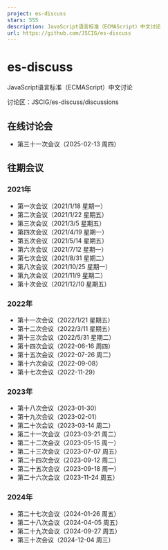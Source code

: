 ```yaml
---
project: es-discuss
stars: 555
description: JavaScript语言标准（ECMAScript）中文讨论
url: https://github.com/JSCIG/es-discuss
---
```


es-discuss
==========

JavaScript语言标准（ECMAScript）中文讨论

讨论区：JSCIG/es-discuss/discussions

在线讨论会
-----

-   第三十一次会议（2025-02-13 周四）

往期会议
----

### 2021年

-   第一次会议（2021/1/18 星期一）
-   第二次会议（2021/1/22 星期五）
-   第三次会议（2021/3/5 星期五）
-   第四次会议（2021/4/19 星期一）
-   第五次会议（2021/5/14 星期五）
-   第六次会议（2021/7/12 星期一）
-   第七次会议（2021/8/31 星期二）
-   第八次会议（2021/10/25 星期一）
-   第九次会议（2021/11/9 星期二）
-   第十次会议（2021/12/10 星期五）

### 2022年

-   第十一次会议（2022/1/21 星期五）
-   第十二次会议（2022/3/11 星期五）
-   第十三次会议（2022/5/31 星期二）
-   第十四次会议（2022-06-16 周四）
-   第十五次会议（2022-07-26 周二）
-   第十六次会议（2022-09-08）
-   第十七次会议（2022-11-29）

### 2023年

-   第十八次会议（2023-01-30）
-   第十九次会议（2023-02-01）
-   第二十次会议（2023-03-14 周二）
-   第二十一次会议（2023-03-21 周二）
-   第二十二次会议（2023-05-15 周一）
-   第二十三次会议（2023-07-07 周五）
-   第二十四次会议（2023-09-12 周二）
-   第二十五次会议（2023-09-18 周一）
-   第二十六次会议（2023-11-24 周五）

### 2024年

-   第二十七次会议（2024-01-26 周五）
-   第二十八次会议（2024-04-05 周五）
-   第二十九次会议（2024-09-27 周五）
-   第三十次会议（2024-12-04 周三）
